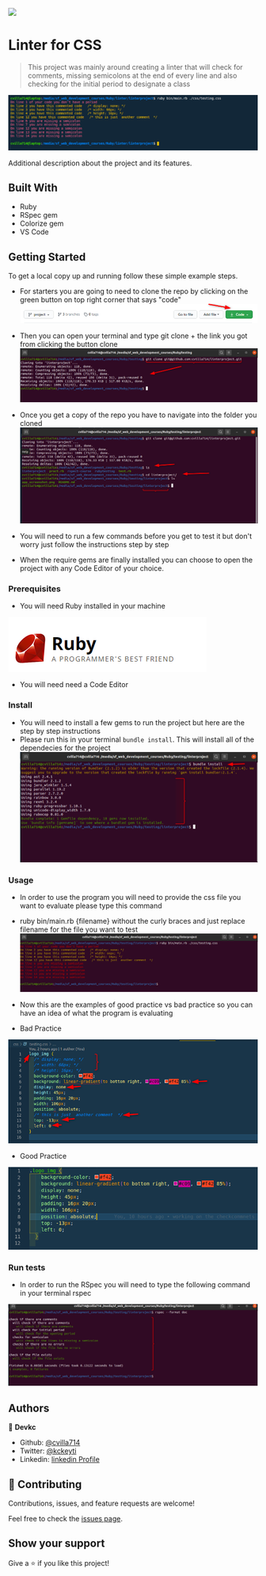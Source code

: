![](https://img.shields.io/badge/Microverse-blueviolet)

# Linter for CSS

> This project was mainly around creating a linter that will
> check for comments, missing semicolons at the end of every line
> and also checking for the initial period to designate a class

![screenshot](./app_screenshot.png)

Additional description about the project and its features.

## Built With

- Ruby
- RSpec gem
- Colorize gem
- VS Code

## Getting Started

To get a local copy up and running follow these simple example steps.

- For starters you are going to need to clone the repo by clicking on the green button on top right corner that says "code"
![screenshot](./pictures/greenbutton.png)

- Then you can open your terminal and type git clone + the link you got from clicking the button clone
![screenshot](./pictures/clonetheproject.png)

- Once you get a copy of the repo you have to navigate into the folder you cloned
![screenshot](./pictures/accesstheproject.png)

- You will need to run a few commands before you get to test it but don't worry just follow the instructions step by step

- When the require gems are finally installed you can choose to open the project with any Code Editor of your choice.

### Prerequisites

- You will need Ruby installed in your machine

![screenshot](./pictures/ruby.png)

- You will need need a Code Editor

### Install

- You will need to install a few gems to run the project but here are the step by step instructions
- Please run this in your terminal `bundle install`. This will install all of the dependecies for the project
![screenshot](./pictures/runbundleinstall.png)



### Usage

- In order to use the program you will need to provide the css file you want to evaluate please type this command
- ruby bin/main.rb {filename} without the curly braces and just replace filename for the file you want to test
![screenshot](./pictures/runtheprogram.png)

- Now this are the examples of good practice vs bad practice so you can have an idea of what the program is evaluating
- Bad Practice

![screenshot](./pictures/bad_practice.png)

- Good Practice

![screenshot](./pictures/good_practice.png)

### Run tests

- In order to run the RSpec you will need to type the following command in your terminal rspec 

![screenshot](./pictures/rspec.png)


## Authors

👤 **Devkc**

- Github: [@cvilla714](https://github.com/cvilla714)
- Twitter: [@kckeyti](https://twitter.com/kckeyti)
- Linkedin: [linkedin Profile](https://www.linkedin.com/in/cosmel-villalobos-1900531aa/)

## 🤝 Contributing

Contributions, issues, and feature requests are welcome!

Feel free to check the [issues page](issues/).

## Show your support

Give a ⭐️ if you like this project!
